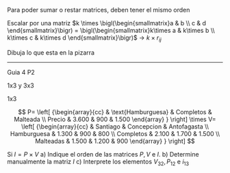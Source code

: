 Para poder sumar o restar matrices, deben tener el mismo orden

Escalar por una matriz
$k \times \bigl(\begin{smallmatrix}a & b \\ c & d \end{smallmatrix}\bigr) = \bigl(\begin{smallmatrix}k\times a & k\times b \\ k\times c & k\times d \end{smallmatrix}\bigr)$
-> $k\times r_{ij}$

Dibuja lo que esta en la pizarra

---
Guia 4
P2

1x3 y 3x3

1x3

$$
P= \left[ {\begin{array}{cc} & \text{Hamburguesa} & Completos & Malteada \\ Precio & 3.600 & 900 & 1.500 \end{array} } \right] \times V= \left[ {\begin{array}{cc} & Santiago & Concepcion & Antofagasta \\ Hamburguesa & 1.300 & 900 & 800 \\ Completos & 2.100 & 1.700 & 1.500 \\ Malteadas & 1.500 & 1.200 & 900 \end{array} } \right]
$$

Si $I=P \times V$
a) Indique el orden de las matrices $P,V$ e $I$.
b) Determine manualmente la matriz $I$
c) Interprete los elementos $V_{32},P_{12}$ e $i_{13}$
